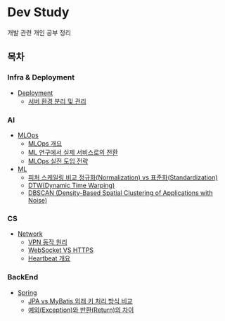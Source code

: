 # Dev Study
개발 관련 개인 공부 정리

## 목차

### Infra & Deployment
- [Deployment](./Deployment/)
  - [서버 환경 분리 및 관리](./Deployment/01.%20서버%20환경%20분리%20및%20관리.md)


### AI
- [MLOps](./MLOps/)
  - [MLOps 개요](./MLOps/01.%20MLOps%20개요.md)
  - [ML 연구에서 실제 서비스로의 전환](./MLOps/02.%20ML%20연구에서%20실제%20서비스로의%20전환.md)
  - [MLOps 실전 도입 전략](./MLOps/03.%20MLOps%20실전%20도입%20전략.md)
- [ML](./ML/)
  - [피처 스케일링 비교 정규화(Normalization) vs 표준화(Standardization)](./ML/01.%20피처%20스케일링%20비교%20정규화(Normalization)%20vs%20표준화(Standardization).md)
  - [DTW(Dynamic Time Warping)](./ML/02.%20DTW(Dynamic%20Time%20Warping).md)
  - [DBSCAN (Density-Based Spatial Clustering of Applications with Noise)](./ML/03.%20DBSCAN%20(Density-Based%20Spatial%20Clustering%20of%20Applications%20with%20Noise).md)

### CS
- [Network](./Network/)
  - [VPN 동작 원리](./Network/01.%20VPN%20동작%20원리.md)
  - [WebSocket VS HTTPS](./Network/02.%20WebSocket%20VS%20HTTPS.md)
  - [Heartbeat 개요](./Network/03.%20Heartbeat%20개요.md)

### BackEnd
- [Spring](./Spring/)
  - [JPA vs MyBatis 외래 키 처리 방식 비교](./Spring/01.%20JPA%20vs%20MyBatis%20외래%20키%20처리%20방식%20비교.md)
  - [예외(Exception)와 반환(Return)의 차이](./Spring/02.%20예외(Exception)와%20반환(Return)의%20차이.md)
